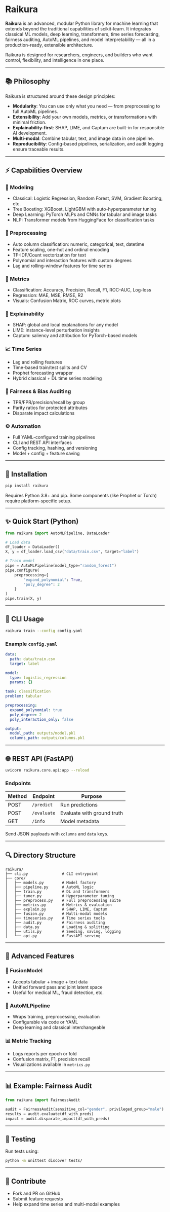 # Raikura

**Raikura** is an advanced, modular Python library for machine learning that extends beyond the traditional capabilities of scikit-learn. It integrates classical ML models, deep learning, transformers, time series forecasting, fairness auditing, AutoML pipelines, and model interpretability — all in a production-ready, extensible architecture.

Raikura is designed for researchers, engineers, and builders who want control, flexibility, and intelligence in one place.

---

## 📚 Philosophy

Raikura is structured around these design principles:

- **Modularity**: You can use only what you need — from preprocessing to full AutoML pipelines.
- **Extensibility**: Add your own models, metrics, or transformations with minimal friction.
- **Explainability-first**: SHAP, LIME, and Captum are built-in for responsible AI development.
- **Multi-modal**: Combine tabular, text, and image data in one pipeline.
- **Reproducibility**: Config-based pipelines, serialization, and audit logging ensure traceable results.

---

## ⚡ Capabilities Overview

### 🔨 Modeling
- Classical: Logistic Regression, Random Forest, SVM, Gradient Boosting, etc.
- Tree Boosting: XGBoost, LightGBM with auto-hyperparameter tuning
- Deep Learning: PyTorch MLPs and CNNs for tabular and image tasks
- NLP: Transformer models from HuggingFace for classification tasks

### 🧱 Preprocessing
- Auto column classification: numeric, categorical, text, datetime
- Feature scaling, one-hot and ordinal encoding
- TF-IDF/Count vectorization for text
- Polynomial and interaction features with custom degrees
- Lag and rolling-window features for time series

### 🎯 Metrics
- Classification: Accuracy, Precision, Recall, F1, ROC-AUC, Log-loss
- Regression: MAE, MSE, RMSE, R2
- Visuals: Confusion Matrix, ROC curves, metric plots

### 🧠 Explainability
- SHAP: global and local explanations for any model
- LIME: instance-level perturbation insights
- Captum: saliency and attribution for PyTorch-based models

### 📈 Time Series
- Lag and rolling features
- Time-based train/test splits and CV
- Prophet forecasting wrapper
- Hybrid classical + DL time series modeling

### 🔬 Fairness & Bias Auditing
- TPR/FPR/precision/recall by group
- Parity ratios for protected attributes
- Disparate impact calculations

### ⚙️ Automation
- Full YAML-configured training pipelines
- CLI and REST API interfaces
- Config tracking, hashing, and versioning
- Model + config + feature saving

---

## 🔧 Installation

```bash
pip install raikura
```

Requires Python 3.8+ and pip. Some components (like Prophet or Torch) require platform-specific setup.

---

## ✨ Quick Start (Python)

```python
from raikura import AutoMLPipeline, DataLoader

# Load data
df_loader = DataLoader()
X, y = df_loader.load_csv("data/train.csv", target="label")

# Train model
pipe = AutoMLPipeline(model_type="random_forest")
pipe.configure(
    preprocessing={
        "expand_polynomial": True,
        "poly_degree": 2
    }
)
pipe.train(X, y)
```

---

## 🧪 CLI Usage

```bash
raikura train --config config.yaml
```

### Example `config.yaml`
```yaml
data:
  path: data/train.csv
  target: label

model:
  type: logistic_regression
  params: {}

task: classification
problem: tabular

preprocessing:
  expand_polynomial: true
  poly_degree: 2
  poly_interaction_only: false

output:
  model_path: outputs/model.pkl
  columns_path: outputs/columns.pkl
```

---

## 🌐 REST API (FastAPI)

```bash
uvicorn raikura.core.api:app --reload
```

### Endpoints
| Method | Endpoint     | Purpose                    |
|--------|--------------|----------------------------|
| POST   | `/predict`   | Run predictions            |
| POST   | `/evaluate`  | Evaluate with ground truth |
| GET    | `/info`      | Model metadata             |

Send JSON payloads with `columns` and `data` keys.

---

## 🔍 Directory Structure

```
raikura/
├── cli.py               # CLI entrypoint
├── core/
│   ├── models.py        # Model factory
│   ├── pipeline.py      # AutoML logic
│   ├── train.py         # DL and transformers
│   ├── tuner.py         # Hyperparameter tuning
│   ├── preprocess.py    # Full preprocessing suite
│   ├── metrics.py       # Metrics & evaluation
│   ├── explain.py       # SHAP, LIME, Captum
│   ├── fusion.py        # Multi-modal models
│   ├── timeseries.py    # Time series tools
│   ├── audit.py         # Fairness auditing
│   ├── data.py          # Loading & splitting
│   ├── utils.py         # Seeding, saving, logging
│   └── api.py           # FastAPI serving
```

---

## 🧰 Advanced Features

### 🧠 FusionModel
- Accepts tabular + image + text data
- Unified forward pass and joint latent space
- Useful for medical ML, fraud detection, etc.

### 🧪 AutoMLPipeline
- Wraps training, preprocessing, evaluation
- Configurable via code or YAML
- Deep learning and classical interchangeable

### 📊 Metric Tracking
- Logs reports per epoch or fold
- Confusion matrix, F1, precision recall
- Visualizations available in `metrics.py`

---

## 📊 Example: Fairness Audit

```python
from raikura import FairnessAudit

audit = FairnessAudit(sensitive_col="gender", privileged_group="male")
results = audit.evaluate(df_with_preds)
impact = audit.disparate_impact(df_with_preds)
```

---

## 🧪 Testing

Run tests using:
```bash
python -m unittest discover tests/
```
---

## 🙌 Contribute
- Fork and PR on GitHub
- Submit feature requests
- Help expand time series and multi-modal examples

